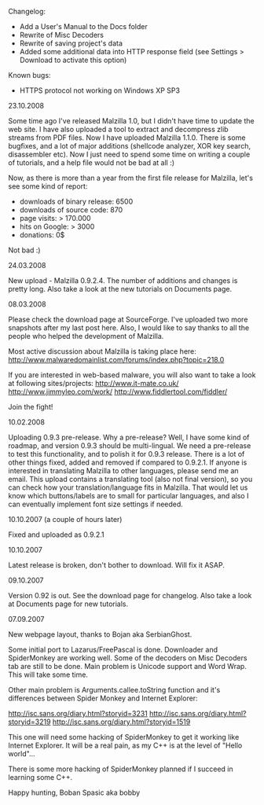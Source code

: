 Changelog:

+ Add a User's Manual to the Docs folder
+ Rewrite of Misc Decoders
+ Rewrite of saving project's data
+ Added some additional data into HTTP response field (see Settings > Download to activate this option)

Known bugs:
- HTTPS protocol not working on Windows XP SP3


23.10.2008

Some time ago I've released Malzilla 1.0, but I didn't have time to update the web site.
I have also uploaded a tool to extract and decompress zlib streams from PDF files.
Now I have uploaded Malzilla 1.1.0.
There is some bugfixes, and a lot of major additions (shellcode analyzer, XOR key search, disassembler etc).
Now I just need to spend some time on writing a couple of tutorials, and a help file would not be bad at all :)


Now, as there is more than a year from the first file release for Malzilla, let's see some kind of report:

- downloads of binary release: 6500
- downloads of source code: 870
- page visits: > 170.000
- hits on Google: > 3000
- donations: 0$

Not bad :)

24.03.2008

New upload - Malzilla 0.9.2.4. The number of additions and changes is pretty long.
Also take a look at the new tutorials on Documents page.

08.03.2008

Please check the download page at SourceForge. I've uploaded two more snapshots after my last post here.
Also, I would like to say thanks to all the people who helped the development of Malzilla.

Most active discussion about Malzilla is taking place here:
http://www.malwaredomainlist.com/forums/index.php?topic=218.0

If you are interested in web-based malware, you will also want to take a look at following sites/projects:
http://www.it-mate.co.uk/
http://www.jimmyleo.com/work/
http://www.fiddlertool.com/fiddler/

Join the fight!

10.02.2008

Uploading 0.9.3 pre-release. Why a pre-release? Well, I have some kind of roadmap, and version 0.9.3 should be multi-lingual.
We need a pre-release to test this functionality, and to polish it for 0.9.3 release.
There is a lot of other things fixed, added and removed if compared to 0.9.2.1.
If anyone is interested in translating Malzilla to other languages, please send me an email.
This upload contains a translating tool (also not final version), so you can check how your translation/language fits in Malzilla.
That would let us know which buttons/labels are to small for particular languages, and also I can eventually implement font size settings if needed.

10.10.2007 (a couple of hours later)

Fixed and uploaded as 0.9.2.1

10.10.2007

Latest  release is broken, don't bother to download. Will fix it ASAP.

09.10.2007

Version 0.92 is out. See the download page for changelog.
Also take a look at Documents page for new tutorials.

07.09.2007

New webpage layout, thanks to Bojan aka SerbianGhost.

Some initial port to Lazarus/FreePascal is done. Downloader and SpiderMonkey are working well. Some of the decoders on Misc Decoders tab are still to be done. Main problem is Unicode support and Word Wrap. This will take some time.

Other main problem is Arguments.callee.toString function and it's differences between Spider Monkey and Internet Explorer:

http://isc.sans.org/diary.html?storyid=3231
http://isc.sans.org/diary.html?storyid=3219
http://isc.sans.org/diary.html?storyid=1519

This one will need some hacking of SpiderMonkey to get it working like Internet Explorer. It will be a real pain, as my C++ is at the level of "Hello world"...

There is some more hacking of SpiderMonkey planned if I succeed in learning some C++.

Happy hunting,
Boban Spasic aka bobby
